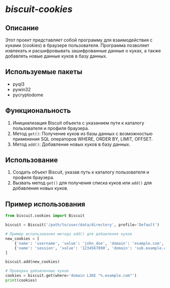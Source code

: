 # ___biscuit-cookies___

## Описание
Этот проект представляет собой программу для взаимодействия с куками (cookies) в браузере пользователя. Программа позволяет извлекать и расшифровывать зашифрованные данные о куках, а также добавлять новые данные куков в базу данных.

## Используемые пакеты
- pyql3
- pywin32
- pycryptodome

## Функциональность
1. Инициализация Biscuit объекта с указанием пути к каталогу пользователя и профиля браузера.
2. Метод `get()`: Получение куков из базы данных с возможностью применения SQL операторов WHERE, ORDER BY, LIMIT, OFFSET.
3. Метод `add()`: Добавление новых куков в базу данных.

## Использование
1. Создать объект Biscuit, указав путь к каталогу пользователя и профиля браузера.
2. Вызвать метод `get()` для получения списка куков или `add()` для добавления новых куков.

## Пример использования
```python
from biscuit.cookies import Biscuit

biscuit = Biscuit('/path/to/user/data/directory', profile='Default')

# Пример использования метода add() для добавления куков
new_cookies = [
    {'name': 'username', 'value': 'john_doe', 'domain': 'example.com', 'path': '/', 'expires': '1656079200'},
    {'name': 'session', 'value': '1234567890', 'domain': 'sub.example.com', 'path': '/admin', 'expires': '1656079200'},
]

biscuit.add(new_cookies)

# Проверка добавленных куков
cookies = biscuit.get(where='domain LIKE "%.example.com"')
print(cookies)
```